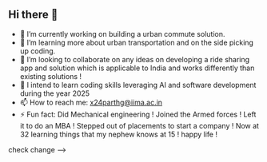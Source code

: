 ## Hi there 👋
- 🔭 I’m currently working on building a urban commute solution.
- 🌱 I’m learning more about urban transportation and on the side picking up coding.
- 👯 I’m looking to collaborate on any ideas on developing a ride sharing app and solution which is applicable to India and works differently than existing solutions !
- 🤔 I intend to learn coding skills leveraging AI and software development during the year 2025  
- 📫 How to reach me: x24parthg@iima.ac.in
- ⚡ Fun fact: Did Mechanical engineering ! Joined the Armed forces ! Left it to do an MBA ! Stepped out of placements to start a company ! Now at 32 learning things that my nephew knows at 15  !  happy life !

check change
-->
